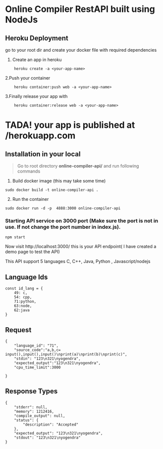 # Online Compiler RestAPI built using NodeJs

## Heroku Deployment
go to your root dir and create your docker file with required dependencies

1. Create an app in heroku
```
    heroku create -a <your-app-name>
```

2.Push your container 
```
    heroku container:push web -a <your-app-name>
```

3.Finally release your app with

```
    heroku container:release web -a <your-app-name>
```
# TADA! your app is published at <your-app-name>/herokuapp.com

## Installation in your local

> Go to root directory **online-compiler-api/** and run following commands

1. Build docker image (this may take some time)

 ```
 sudo docker build -t online-compiler-api .
 ```

2. Run the container
```
sudo docker run -d -p  4888:3000 online-compiler-api 
```
### Starting API service on 3000 port (Make sure the port is not in use. If not change the port number in index.js).

```
npm start
```

Now visit http://localhost:3000/ this is your API endpoint( I have created a demo page to test the API)

This API support 5 languages
C, C++, Java, Python , Javascript/nodejs

## Language Ids

```
const id_lang = {
    49: c,
    54: cpp,
    71:python,
    63:node,
    62:java
}
```
## Request

```
{
	"language_id": "71",
	"source_code":"a,b,c= input(),input(),input()\nprint(a)\nprint(b)\nprint(c)",
	"stdin": "123\n321\nyogendra",
	"expected_output":"123\n321\nyogendra",
	"cpu_time_limit":3000
	
}
```

## Response Types

```
{
    "stderr": null,
    "memory": 1212416,
    "compile_output": null,
    "status": {
        "description": "Accepted"
    },
    "expected_output": "123\n321\nyogendra",
    "stdout": "123\n321\nyogendra"
}
```





